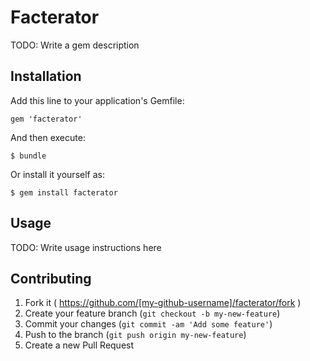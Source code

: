 # Facterator

TODO: Write a gem description

## Installation

Add this line to your application's Gemfile:

    gem 'facterator'

And then execute:

    $ bundle

Or install it yourself as:

    $ gem install facterator

## Usage

TODO: Write usage instructions here

## Contributing

1. Fork it ( https://github.com/[my-github-username]/facterator/fork )
2. Create your feature branch (`git checkout -b my-new-feature`)
3. Commit your changes (`git commit -am 'Add some feature'`)
4. Push to the branch (`git push origin my-new-feature`)
5. Create a new Pull Request
